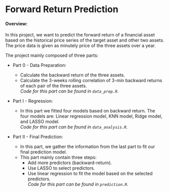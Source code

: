 # Forward Return Prediction    
#### Overview:  
In this project, we want to predict the forward return of a financial asset based on the historical price series of the target asset and other two assets. The price data is given as minutely price of the three assets over a year.    

The project mainly composed of three parts:    
* Part 0 - Data Preparation:    
	+ Calculate the backward return of the three assets.    
	+ Calculate the 3-weeks rolling correlation of 3-min backward returns of each pair of the three assets.     
	*Code for this part can be found in `data_prep.R`.*    
    
* Part I - Regression:    
	+ In this part we fitted four models based on backward return. The four models are: Linear regression model, KNN model, Ridge model, and LASSO model.      
	*Code for this part can be found in `data_analysis.R`.*     
     
* Part II - Final Prediction:    
    + In this part, we gather the information from the last part to fit our final prediction model.     
	+ This part mainly contain three steps:     
		* Add more predictors (backward-return).    
	    * Use LASSO to select predictors.    
		* Use linear regression to fit the model based on the selected predictors.    
		*Code for this part can be found in `prediction.R`.*     

